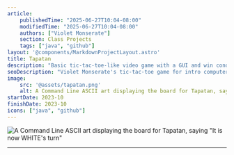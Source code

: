 ```yaml
---
article: 
    publishedTime: "2025-06-27T10:04-08:00"
    modifiedTime: "2025-06-27T10:04-08:00"
    authors: ["Violet Monserate"]
    section: Class Projects
    tags: ["java", "github"]
layout: '@components/MarkdownProjectLayout.astro'
title: Tapatan
description: "Basic tic-tac-toe-like video game with a GUI and win conditions"
seoDescription: "Violet Monserate's tic-tac-toe game for intro computer science course at University of Washington in Java"
image:
    src: '@assets/tapatan.png'
    alt: A Command Line ASCII art displaying the board for Tapatan, saying "It is now WHITE's turn"
startDate: 2023-10
finishDate: 2023-10
icons: ["java", "github"]
---
```


![A Command Line ASCII art displaying the board for Tapatan, saying "It is now WHITE's turn"](@assets/tapatan.png) 

---